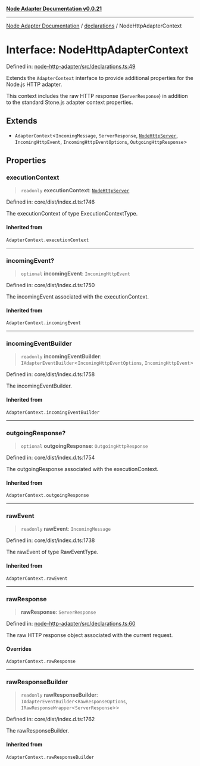 [**Node Adapter Documentation v0.0.21**](../../README.md)

***

[Node Adapter Documentation](../../modules.md) / [declarations](../README.md) / NodeHttpAdapterContext

# Interface: NodeHttpAdapterContext

Defined in: [node-http-adapter/src/declarations.ts:49](https://github.com/stonemjs/node-http-adapter/blob/5be13a78fd98c615af1c99836e662ccd61afb0e8/src/declarations.ts#L49)

Extends the `AdapterContext` interface to provide additional properties for the Node.js HTTP adapter.

This context includes the raw HTTP response (`ServerResponse`) in addition to the standard
Stone.js adapter context properties.

## Extends

- `AdapterContext`\<`IncomingMessage`, `ServerResponse`, [`NodeHttpServer`](../type-aliases/NodeHttpServer.md), `IncomingHttpEvent`, `IncomingHttpEventOptions`, `OutgoingHttpResponse`\>

## Properties

### executionContext

> `readonly` **executionContext**: [`NodeHttpServer`](../type-aliases/NodeHttpServer.md)

Defined in: core/dist/index.d.ts:1746

The executionContext of type ExecutionContextType.

#### Inherited from

`AdapterContext.executionContext`

***

### incomingEvent?

> `optional` **incomingEvent**: `IncomingHttpEvent`

Defined in: core/dist/index.d.ts:1750

The incomingEvent associated with the executionContext.

#### Inherited from

`AdapterContext.incomingEvent`

***

### incomingEventBuilder

> `readonly` **incomingEventBuilder**: `IAdapterEventBuilder`\<`IncomingHttpEventOptions`, `IncomingHttpEvent`\>

Defined in: core/dist/index.d.ts:1758

The incomingEventBuilder.

#### Inherited from

`AdapterContext.incomingEventBuilder`

***

### outgoingResponse?

> `optional` **outgoingResponse**: `OutgoingHttpResponse`

Defined in: core/dist/index.d.ts:1754

The outgoingResponse associated with the executionContext.

#### Inherited from

`AdapterContext.outgoingResponse`

***

### rawEvent

> `readonly` **rawEvent**: `IncomingMessage`

Defined in: core/dist/index.d.ts:1738

The rawEvent of type RawEventType.

#### Inherited from

`AdapterContext.rawEvent`

***

### rawResponse

> **rawResponse**: `ServerResponse`

Defined in: [node-http-adapter/src/declarations.ts:60](https://github.com/stonemjs/node-http-adapter/blob/5be13a78fd98c615af1c99836e662ccd61afb0e8/src/declarations.ts#L60)

The raw HTTP response object associated with the current request.

#### Overrides

`AdapterContext.rawResponse`

***

### rawResponseBuilder

> `readonly` **rawResponseBuilder**: `IAdapterEventBuilder`\<`RawResponseOptions`, `IRawResponseWrapper`\<`ServerResponse`\>\>

Defined in: core/dist/index.d.ts:1762

The rawResponseBuilder.

#### Inherited from

`AdapterContext.rawResponseBuilder`
